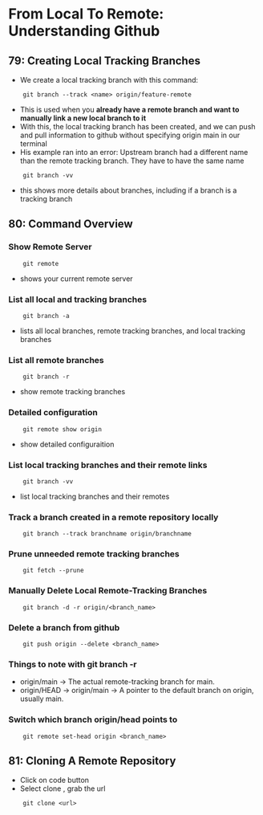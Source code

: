 # From Local To Remote: Understanding Github

## 79: Creating Local Tracking Branches

- We create a local tracking branch with this command:

```git
    git branch --track <name> origin/feature-remote
```

- This is used when you **already have a remote branch and want to manually link a new local branch to it**
- With this, the local tracking branch has been created, and we can push and pull information to github without specifying origin main in our terminal
- His example ran into an error: Upstream branch had a different name than the remote tracking branch. They have to have the same name

```git
    git branch -vv
```

- this shows more details about branches, including if a branch is a tracking branch

## 80: Command Overview

### Show Remote Server

```git
    git remote
```

- shows your current remote server

### List all local and tracking branches

```git
    git branch -a 
```

- lists all local branches, remote tracking branches, and local tracking branches

### List all remote branches

```git
    git branch -r
```

- show remote tracking branches

### Detailed configuration

```git
    git remote show origin
```

- show detailed configuraition

### List local tracking branches and their remote links

```git
    git branch -vv
```

- list local tracking branches and their remotes

### Track a branch created in a remote repository locally

```git
    git branch --track branchname origin/branchname
```

### Prune unneeded remote tracking branches

```git
    git fetch --prune
```

### Manually Delete Local Remote-Tracking Branches


```git
    git branch -d -r origin/<branch_name>
```

### Delete a branch from github

```git
    git push origin --delete <branch_name>
```

### Things to note with git branch -r

- origin/main → The actual remote-tracking branch for main.
- origin/HEAD -> origin/main → A pointer to the default branch on origin, usually main.

### Switch which branch origin/head points to

```git
    git remote set-head origin <branch_name>
```

## 81: Cloning A Remote Repository

- Click on code button
- Select clone , grab the url

```git 
    git clone <url>
```

